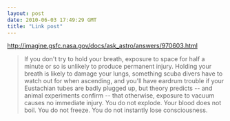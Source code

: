 ```yaml
---
layout: post
date: 2010-06-03 17:49:29 GMT
title: "Link post"
---
```

<http://imagine.gsfc.nasa.gov/docs/ask_astro/answers/970603.html>

> If you don't try to hold your breath, exposure to space for half a minute or so is unlikely to produce permanent injury. Holding your breath is likely to damage your lungs, something scuba divers have to watch out for when ascending, and you'll have eardrum trouble if your Eustachian tubes are badly plugged up, but theory predicts -- and animal experiments confirm -- that otherwise, exposure to vacuum causes no immediate injury. You do not explode. Your blood does not boil. You do not freeze. You do not instantly lose consciousness. 